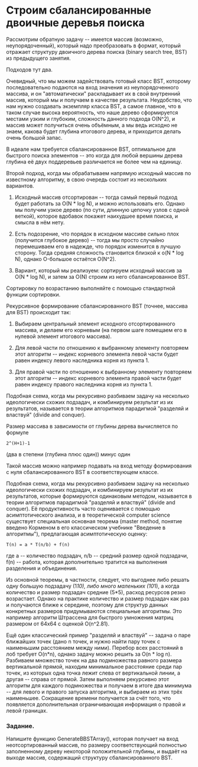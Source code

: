 # Строим сбалансированные двоичные деревья поиска

Рассмотрим обратную задачу -- имеется массив (возможно, неупорядоченный), который надо преобразовать в формат, который отражает структуру двоичного дерева поиска (binary search tree, BST) из предыдущего занятия.

Подходов тут два.

Очевидный, что мы можем задействовать готовый класс BST, которому последовательно подаются на вход значения из неупорядоченного массива, и он "автоматически" раскладывает их в свой внутренний массив, который мы и получаем в качестве результата. Неудобство, что нам нужно создавать экземпляр класса BST, а самое главное, что в таком случае высока вероятность, что наше дерево сформируется местами узким и глубоким, сложность данного подхода O(N^2), и массив может получиться очень объёмным, а мы ведь исходно не знаем, какова будет глубина итогового дерева, и приходится делать очень большой запас.

В идеале нам требуется сбалансированное BST, оптимальное для быстрого поиска элементов -- это когда для любой вершины дерева глубина её двух поддеревьев различается не более чем на единицу.

Второй подход, когда мы обрабатываем напрямую исходный массив по известному алгоритму, в свою очередь состоит из нескольких вариантов.

1) Исходный массив отсортирован -- тогда самый первый подход будет работать за O(N * log N), и можно использовать его. Однако мы получим узкое дерево (по сути, длинную цепочку узлов с одной веткой), которое вдобавок покажет наихудшее время поиска, и смысла в нём нету.

2) Есть подозрение, что порядок в исходном массиве сильно плох (получится глубокое дерево) -- тогда мы просто случайно перемешиваем его в надежде, что порядок изменится в лучшую сторону. Тогда средняя сложность становится близкой к o(N * log N), однако O-большое остаётся O(N^2).

3) Вариант, который мы реализуем: сортируем исходный массив за O(N * log N), и затем за O(N) строим из него сбалансированное BST.

Сортировку по возрастанию выполняйте с помощью стандартной функции сортировки.

Рекурсивное формирование сбалансированного BST (точнее, массива для BST) происходит так:

1. Выбираем центральный элемент исходного отсортированного массива, и делаем его корневым (на первом шаге помещаем его в нулевой элемент итогового массива).

2. Для левой части по отношению к выбранному элементу повторяем этот алгоритм -- индекс корневого элемента левой части будет равен индексу левого наследника корня из пункта 1.

3. Для правой части по отношению к выбранному элементу повторяем этот алгоритм -- индекс корневого элемента правой части будет равен индексу правого наследника корня из пункта 1.

Подобная схема, когда мы рекурсивно разбиваем задачу на несколько идеологически схожих подзадач, и комбинируем результат из их результатов, называется в теории алгоритмов парадигмой "разделяй и властвуй" (divide and conquer).

Размер массива в зависимости от глубины дерева вычисляется по формуле

```
2^(H+1)-1
```

(два в степени (глубина плюс один)) минус один

Такой массив можно например подавать на вход методу формирования с нуля сбалансированного BST в соответствующем классе.

Подобная схема, когда мы рекурсивно разбиваем задачу на несколько идеологически схожих подзадач, и комбинируем результат из их результатов, которые формируются одинаковым методом, называется в теории алгоритмов парадигмой "разделяй и властвуй" (divide and conquer). Её продуктивность часто оценивается с помощью асимптотического анализа, и в теоретической computer science существует специальная основная теорема (master method, понятие введено Корменом в его классическом учебнике "Введение в алгоритмы"), предлагающая асимптотическую оценку:

```
T(n) = a * T(n/b) + f(n)
```

где a -- количество подзадач, n/b -- средний размер одной подзадачи, f(n) -- работа, которая дополнительно тратится на выполнения разделения и объединения.

Из основной теоремы, в частности, следует, что выгоднее либо решать одну большую подзадачу (1*10), либо много маленьких (10*1), а когда количество и размер подзадач средние (5*5), расход ресурсов резко возрастает. Однако на практике количество и размер подзадач как раз и получаются ближе к середине, поэтому для структур данных конкретных размеров придумываются специальные алгоритмы. Это например алгоритм Штрассена для быстрого умножения матриц размером от 64x64 с оценкой O(n^2.81).

Ещё один классический пример "разделяй и властвуй" -- задача о паре ближайших точек (дано n точек, и нужно найти пару точек с наименьшим расстоянием между ними). Перебор всех расстояний в лоб требует O(n*n), однако задачу можно решить за O(n * log n). Разбиваем множество точек на два подмножества равного размера вертикальной прямой, находим минимальное расстояние среди пар точек, из которых одна точка лежит слева от вертикальной линии, а другая -- справа от прямой. Затем выполняем рекурсивно этот алгоритм для каждого подмножества и получаем в итоге два минимума -- для левого и правого запуска алгоритма, и выбираем из этих трёх наименьшее. Сокращение времени получается за счёт того, что появляется дополнительная ограничивающая информация о правой и левой границах.

### Задание.

Напишите функцию GenerateBBSTArray(), которая получает на вход неотсортированный массив, по размеру соответствующий полностью заполненному дереву некоторой положительной глубины, и выдаёт на выходе массив, содержащий структуру сбалансированного BST.
